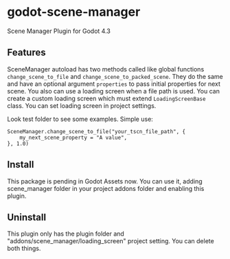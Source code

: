# godot-scene-manager

Scene Manager Plugin for Godot 4.3

## Features

SceneManager autoload has two methods called like global functions `change_scene_to_file` and `change_scene_to_packed_scene`. They do the same and have an optional argument `properties` to pass initial properties for next scene. You also can use a loading screen when a file path is used. You can create a custom loading screen which must extend `LoadingScreenBase` class. You can set loading screen in project settings.

Look test folder to see some examples. Simple use:

```gdscript
SceneManager.change_scene_to_file("your_tscn_file_path", {
    my_next_scene_property = "A value",
}, 1.0)
```

## Install

This package is pending in Godot Assets now. You can use it, adding scene_manager folder in your project addons folder and enabling this plugin.

## Uninstall

This plugin only has the plugin folder and "addons/scene_manager/loading_screen" project setting. You can delete both things.
